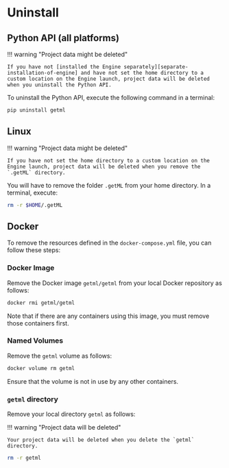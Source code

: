 # Uninstall

## Python API (all platforms)

!!! warning "Project data might be deleted"

    If you have not [installed the Engine separately][separate-installation-of-engine] and have not set the home directory to a custom location on the Engine launch, project data will be deleted when you uninstall the Python API.

To uninstall the Python API, execute the following command in a terminal:

```bash
pip uninstall getml
```

## Linux 

!!! warning "Project data might be deleted"

    If you have not set the home directory to a custom location on the Engine launch, project data will be deleted when you remove the `.getML` directory.

You will have to remove the folder `.getML` from your home directory. In a terminal, execute: 
```bash
rm -r $HOME/.getML
```

## Docker

To remove the resources defined in the `docker-compose.yml` file, you can follow these steps:


### Docker Image

Remove the Docker image `getml/getml` from your local Docker repository as follows:

```sh
docker rmi getml/getml
```

Note that if there are any containers using this image, you must remove those containers first.

### Named Volumes

Remove the `getml` volume as follows:

```sh
docker volume rm getml
```

Ensure that the volume is not in use by any other containers.

### `getml` directory

Remove your local directory `getml` as follows:

!!! warning "Project data will be deleted"

    Your project data will be deleted when you delete the `getml` directory.

```bash
rm -r getml
```